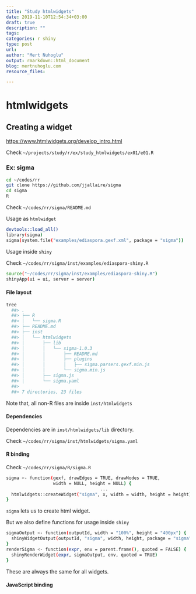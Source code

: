 ```yaml
---
title: "Study htmlwidgets"
date: 2019-11-10T12:54:34+03:00 
draft: true
description: ""
tags:
categories: r shiny
type: post
url:
author: "Mert Nuhoglu"
output: rmarkdown::html_document
blog: mertnuhoglu.com
resource_files:

---
```


# htmlwidgets

## Creating a widget

https://www.htmlwidgets.org/develop_intro.html

Check `~/projects/study/r/ex/study_htmlwidgets/ex01/e01.R`

### Ex: sigma

``` bash
cd ~/codes/rr
git clone https://github.com/jjallaire/sigma
cd sigma
R
``` 

Check `~/codes/rr/sigma/README.md`

Usage as `htmlwidget`

``` bash
devtools::load_all()
library(sigma)
sigma(system.file("examples/ediaspora.gexf.xml", package = "sigma"))
``` 

Usage inside `shiny`

Check `~/codes/rr/sigma/inst/examples/ediaspora-shiny.R`

``` bash
source("~/codes/rr/sigma/inst/examples/ediaspora-shiny.R")
shinyApp(ui = ui, server = server)
``` 

#### File layout

``` bash
tree
  ##> .
  ##> ├── R
  ##> │   └── sigma.R
  ##> ├── README.md
  ##> ├── inst
  ##> │   └── htmlwidgets
  ##> │       ├── lib
  ##> │       │   └── sigma-1.0.3
  ##> │       │       ├── README.md
  ##> │       │       ├── plugins
  ##> │       │       │   ├── sigma.parsers.gexf.min.js
  ##> │       │       └── sigma.min.js
  ##> │       ├── sigma.js
  ##> │       └── sigma.yaml
  ##> 
  ##> 7 directories, 23 files
``` 

Note that, all non-R files are inside `inst/htmlwidgets`

#### Dependencies

Dependencies are in `inst/htmlwidgets/lib` directory.

Check `~/codes/rr/sigma/inst/htmlwidgets/sigma.yaml`

#### R binding

Check `~/codes/rr/sigma/R/sigma.R`

``` bash
sigma <- function(gexf, drawEdges = TRUE, drawNodes = TRUE,
                  width = NULL, height = NULL) {
									...
  htmlwidgets::createWidget("sigma", x, width = width, height = height)
}
``` 

`sigma` lets us to create html widget.

But we also define functions for usage inside `shiny`

``` bash
sigmaOutput <- function(outputId, width = "100%", height = "400px") {
  shinyWidgetOutput(outputId, "sigma", width, height, package = "sigma")
}
renderSigma <- function(expr, env = parent.frame(), quoted = FALSE) {
  shinyRenderWidget(expr, sigmaOutput, env, quoted = TRUE)
}
``` 

These are always the same for all widgets.

#### JavaScript binding


